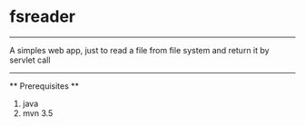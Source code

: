 # fsreader
____

A simples web app, just to read a file from file system and return it by servlet call 
 

____
 
** Prerequisites **

1. java 
1. mvn 3.5

